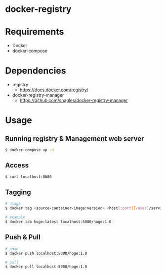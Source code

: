 docker-registry
===

# Requirements

* Docker
* docker-compose

# Dependencies

* registry
  * https://docs.docker.com/registry/
* docker-registry-manager
  * https://github.com/snagles/docker-registry-manager

# Usage

## Running registry & Management web server

```bash
$ docker-compose up -d
```

## Access

```bash
$ curl localhost:8080
```

## Tagging

```bash
# usage
$ docker tag <source-container-image:version> <host[:port][/user]/service:version>

# example
$ docker tab hoge:latest localhost:5000/hoge:1.0
```

## Push & Pull

```bash
# push
$ docker push localhost:5000/hoge:1.0

# pull
$ docker pull localhost:5000/hoge:1.0
```
